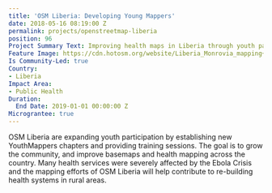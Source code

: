 ```yaml
---
title: 'OSM Liberia: Developing Young Mappers'
date: 2018-05-16 08:19:00 Z
permalink: projects/openstreetmap-liberia
position: 96
Project Summary Text: Improving health maps in Liberia through youth participation
Feature Image: https://cdn.hotosm.org/website/Liberia_Monrovia_mapping+workshops_IMG_20170427_111804-a6abe1.jpg
Is Community-Led: true
Country:
- Liberia
Impact Area:
- Public Health
Duration:
  End Date: 2019-01-01 00:00:00 Z
Micrograntee: true
---
```


OSM Liberia are expanding youth participation by establishing new YouthMappers chapters and providing training sessions. The goal is to grow the community, and improve basemaps and health mapping across the country. Many health services were severely affected by the Ebola Crisis and the mapping efforts of OSM Liberia will help contribute to re-building health systems in rural areas.